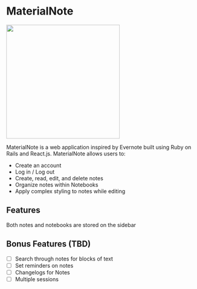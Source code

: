 # MaterialNote
<img src="http://tedeckel.me/images/materialnote.jpg" width="300">

MaterialNote is a web application inspired by Evernote built using Ruby on Rails
and React.js. MaterialNote allows users to:

- Create an account
- Log in / Log out
- Create, read, edit, and delete notes
- Organize notes within Notebooks
- Apply complex styling to notes while editing

## Features
Both notes and notebooks are stored on the sidebar

## Bonus Features (TBD)
- [ ] Search through notes for blocks of text
- [ ] Set reminders on notes
- [ ] Changelogs for Notes
- [ ] Multiple sessions
